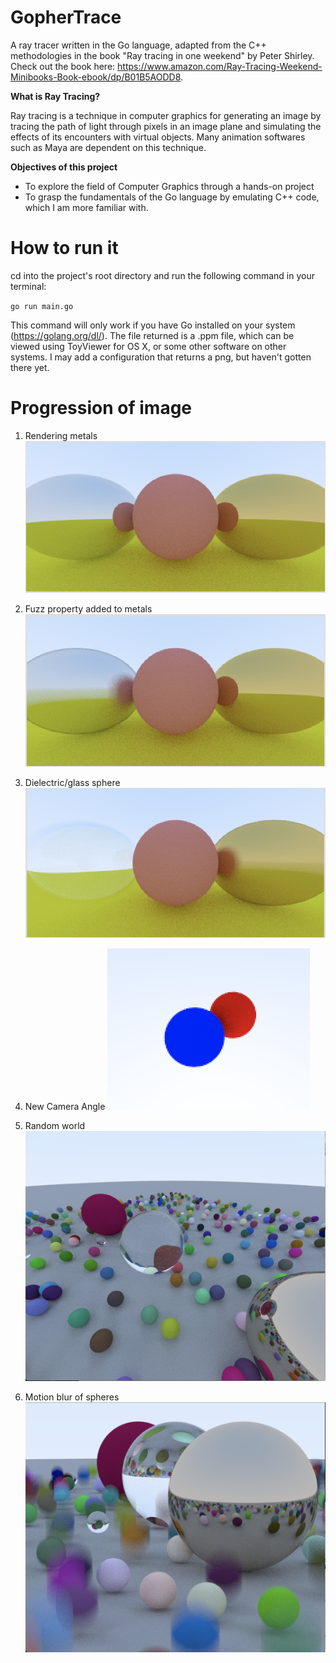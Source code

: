 # GopherTrace
A ray tracer written in the Go language, adapted from the C++ methodologies in the book "Ray tracing in one weekend" by Peter Shirley. Check out the book here: https://www.amazon.com/Ray-Tracing-Weekend-Minibooks-Book-ebook/dp/B01B5AODD8.

**What is Ray Tracing?**

Ray tracing is a technique in computer graphics for generating an image by tracing the path of light through pixels in an image plane and simulating the effects of its encounters with virtual objects. Many animation softwares such as Maya are dependent on this technique.

**Objectives of this project**

- To explore the field of Computer Graphics through a hands-on project
- To grasp the fundamentals of the Go language by emulating C++ code, which I am more familiar with.

# How to run it

cd into the project's root directory and run the following command in your terminal:

`go run main.go`

This command will only work if you have Go installed on your system (https://golang.org/dl/). The file returned is a .ppm file, which can be viewed using ToyViewer for OS X, or some other software on other systems. I may add a configuration that returns a png, but haven't gotten there yet.

# Progression of image

1. Rendering metals
![alt text](https://raw.githubusercontent.com/ashwin9798/Gopher-Trace/master/images/currentImage.png)

2. Fuzz property added to metals
![alt text](https://raw.githubusercontent.com/ashwin9798/Gopher-Trace/master/images/image2.png)

3. Dielectric/glass sphere
![alt text](https://raw.githubusercontent.com/ashwin9798/Gopher-Trace/master/images/image3.png)

4. New Camera Angle
![alt text](https://raw.githubusercontent.com/ashwin9798/Gopher-Trace/master/images/image4.png)

5. Random world
![alt text](https://raw.githubusercontent.com/ashwin9798/Gopher-Trace/master/images/image5.png)

6. Motion blur of spheres
![alt text](https://raw.githubusercontent.com/ashwin9798/Gopher-Trace/master/images/image6.png)
